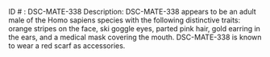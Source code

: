 ID # : DSC-MATE-338
Description: DSC-MATE-338 appears to be an adult male of the Homo sapiens species with the following distinctive traits: orange stripes on the face, ski goggle eyes, parted pink hair, gold earring in the ears, and a medical mask covering the mouth. DSC-MATE-338 is known to wear a red scarf as accessories.